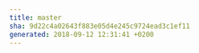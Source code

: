 ```yaml
---
title: master
sha: 9d22c4a02643f883e05d4e245c9724ead3c1ef11
generated: 2018-09-12 12:31:41 +0200
---
```

